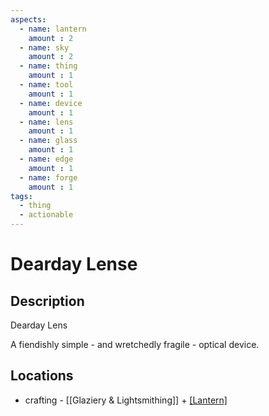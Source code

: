 ```yaml
---
aspects: 
  - name: lantern
    amount : 2
  - name: sky
    amount : 2
  - name: thing
    amount : 1
  - name: tool
    amount : 1
  - name: device
    amount : 1
  - name: lens
    amount : 1
  - name: glass
    amount : 1
  - name: edge
    amount : 1
  - name: forge
    amount : 1
tags:
  - thing
  - actionable
---
```


# Dearday Lense

## Description
Dearday Lens

A fiendishly simple - and wretchedly fragile - optical device.
## Locations
- crafting - [[Glaziery & Lightsmithing]] + [[Lantern]](5)